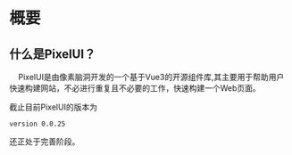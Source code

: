 # 概要
## 什么是PixelUI？
<style>
    .font{
        text-indent: 1rem;
    }
</style>
<p class="font">
PixelUI是由像素脑洞开发的一个基于Vue3的开源组件库,其主要用于帮助用户快速构建网站，不必进行重复且不必要的工作，快速构建一个Web页面。
</p>
<p>
截止目前PixelUI的版本为
</p>

```
version 0.0.25
```

<p>
还正处于完善阶段。  
</p>